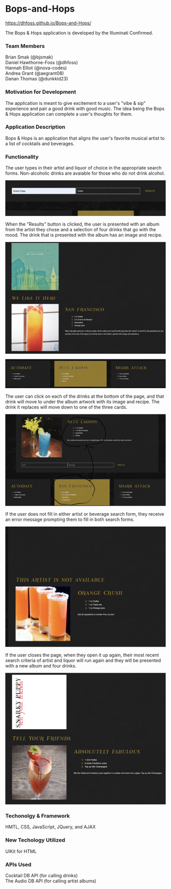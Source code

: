 # Bops-and-Hops  
https://dhfoss.github.io/Bops-and-Hops/

The Bops & Hops application is developed by the Illuminati Confirmed.

### Team Members  
Brian Smak (@bjsmak)  
Daniel Hawthorne-Foss (@dhfoss)  
Hannah Elliot (@nova-codes)  
Andrea Grant (@aegrant08)  
Danan Thomas (@dunkkid23)  

### Motivation for Development  
The application is meant to give excitement to a user's "vibe & sip" experience and pair a good drink with good music. The idea being the Bops & Hops application can complete a user's thoughts for them.

### Application Description  
Bops & Hops is an application that aligns the user's favorite musical artist to a list of cocktails and beverages.

### Functionality  
The user types in their artist and liquor of choice in the appropriate search forms. Non-alcoholic drinks are avaiable for those who do not drink alcohol. 

![Search Bars](/assets/screen-shots/1-Search-Bars.png?raw=true)

When the "Results" button is clicked, the user is presented with an album from the artist they chose and a selection of four drinks that go with the mood. The drink that is presented with the album has an image and recipe. 

![Album Artist Display](/assets/screen-shots/2-Album-Artist-Display.png?raw=true)

![Drink Cards](/assets/screen-shots/3-Drink-Cards.png?raw=true)

The user can click on each of the drinks at the bottom of the page, and that drink will move to under the album artwork with its image and recipe. The drink it replaces will move down to one of the three cards.

![Drink Swap](/assets/screen-shots/4-Drink-Swap.png?raw=true)

 If the user does not fill in either artist or beverage search form, they receive an error message prompting them to fill in both search forms.

![Arist Not Available](/assets/screen-shots/5-Artist-Not-Available.png?raw=true)

If the user closes the page, when they open it up again, their most recent search criteria of artist and liquor will run again and they will be presented with a new album and four drinks.

![Refresh Page](/assets/screen-shots/6-Refresh-Page.png?raw=true)

### Techonolgy & Framework  
HMTL, CSS, JavaScript, JQuery, and AJAX

### New Techology Utilized  
UIKit for HTML

### APIs Used  
Cocktail DB API (for calling drinks)  
The Audio DB API (for calling artist albums)
